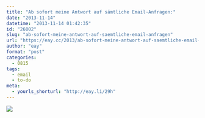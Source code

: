 ```yaml
---
title: "Ab sofort meine Antwort auf sämtliche Email-Anfragen:"
date: "2013-11-14"
datetime: "2013-11-14 01:42:35"
id: "26002"
slug: "ab-sofort-meine-antwort-auf-saemtliche-email-anfragen"
url: "https://eay.cc/2013/ab-sofort-meine-antwort-auf-saemtliche-email-anfragen/"
author: "eay"
format: "post"
categories:
  - 0815
tags:
  - email
  - to-do
meta:
  - yourls_shorturl: "http://eay.li/29h"
---
```


![](https://eay.cc/uploads/2013/todolist.jpg)
